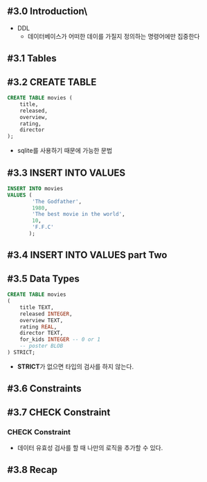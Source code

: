 ## #3.0 Introduction\
- DDL
	- 데이터베이스가 어떠한 데이를 가질지 정의하는 명령어에만 집중한다

## #3.1 Tables

## #3.2 CREATE TABLE
```sql
CREATE TABLE movies (  
    title,  
    released,  
    overview,  
    rating,  
    director  
);
```
- sqlite를 사용하기 때문에 가능한 문법

## #3.3 INSERT INTO VALUES
```sql
INSERT INTO movies
VALUES (
        'The Godfather',
        1980,
        'The best movie in the world',
        10,
        'F.F.C'
       );
```

## #3.4 INSERT INTO VALUES part Two

## #3.5 Data Types
```sql
CREATE TABLE movies
(
    title TEXT,
    released INTEGER,
    overview TEXT,
    rating REAL,
    director TEXT,
    for_kids INTEGER -- 0 or 1
    -- poster BLOB
) STRICT;
```
- **STRICT**가 없으면 타입의 검사를 하지 않는다.

## #3.6 Constraints

## #3.7 CHECK Constraint
### CHECK Constraint
- 데이터 유효성 검사를 할 때 나만의 로직을 추가할 수 있다.

## #3.8 Recap